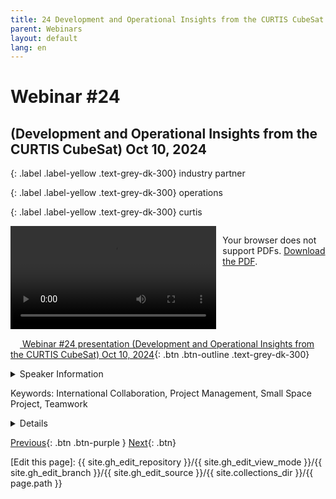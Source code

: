```yaml
---
title: 24 Development and Operational Insights from the CURTIS CubeSat
parent: Webinars
layout: default
lang: en
---
```


# Webinar #24
## (Development and Operational Insights from the CURTIS CubeSat) Oct 10, 2024

{: .label .label-yellow .text-grey-dk-300}
industry partner

{: .label .label-yellow .text-grey-dk-300}
operations

{: .label .label-yellow .text-grey-dk-300}
curtis

<div style="display: flex; gap: 10px; align-items: flex-start;">
  <!-- Video Section -->
  <div style="flex: 2; max-width: 66%;">
    <video controls width="100%" height="auto">
      <source src="https://birds-project.com/open-source/video/birds_bus_opensource_webinar_24.mp4" type="video/mp4">
      Your browser does not support the video tag.
    </video>
  </div>

  <!-- Chat Section -->
  <div style="flex: 1; max-width: 33%;">
    <object 
      data="https://birds-project.com/open-source/pdf/BIRDS_BUS_Opensource_24_chat.pdf" 
      width="100%" 
      height="275px">
      <p>Your browser does not support PDFs. <a href="https://birds-project.com/open-source/pdf/BIRDS_BUS_Opensource_24_chat.pdf">Download the PDF</a>.</p>
    </object>
  </div>
</div>

<!-- Download Presentation  -->
[<img src="https://raw.githubusercontent.com/FortAwesome/Font-Awesome/6.x/svgs/regular/circle-down.svg" width="15" height="15"> Webinar #24 presentation (Development and Operational Insights from the CURTIS CubeSat) Oct 10, 2024](https://birds-project.com/open-source/pdf/birds_bus_opensource_webinar_24.pdf){: .btn .btn-outline .text-grey-dk-300}


<details markdown="block">
<summary>Speaker Information</summary>
Dr. José Rodrigo Córdova Alarcón (Kyutech)
José Rodrigo Córdova-Alarcón was born in Mexico City in August 1982. He earned
his B.Eng. and M.Eng. degrees from the National Autonomous University of Mexico
in 2008 and 2011, respectively, and completed his Ph.D. in space engineering at the
Kyushu Institute of Technology, Japan, in 2019. During his studies, he interned at
the University of Stuttgart's Institute of Space Systems in 2009, contributing to the
Flying Laptop microsatellite project.
From 2013 to 2015, Rodrigo worked as a researcher at the Center for Aerospace
Development at the National Polytechnic Institute (IPN), where he supported
various satellite projects. Since 2018, he has been a Postdoctoral Researcher at
Kyushu Institute of Technology's Laboratory of Lean Satellite Enterprises and InOrbit Experiments, where he specializes in developing Attitude and Orbit Control
Systems (ADCS) for nanosatellites.
Rodrigo has played key roles in several satellite missions, including Aoba VELOX IV
(launched in 2019), KITSUNE (launched in 2022), CURTIS (launched in 2024), and
LEOPARD (to be launched by 2025). He is currently leading ADCS development for
the VERTECS satellite project and providing technical guidance on system
engineering. His research interests include satellite attitude determination and
control, orbital dynamics, space systems engineering, and the development of
embedded systems for space applications.
</details>

Keywords: International Collaboration, Project Management, Small Space Project, Teamwork

<details markdown="block">
<summary>Details</summary>
This presentation covers the development, integration, and early operations of the CURTIS (Compact
Utility Research and Technology Integration Satellite) project. CURTIS is a 3U CubeSat developed by
Kyushu Institute of Technology in collaboration with Panasonic Holdings Corporation. The satellite’s
BUS evolved from previous BIRDS projects and was designed for efficient subsystem integration,
featuring a slot-type structure to support mass production and simplify assembly. CURTIS carries three
payloads developed by Panasonic: a thermal experiment using surface-coated graphite for heat
management, an highly integrated onboard computer, power system and UHF transceiver (Panasonic
BUS), and an in-vehicle analog camera for Earth observation. These payloads were integrated into the
Kyutech BUS, which also includes UHF and S-band communication systems. The satellite uses the
Infostellar ground station network for S-band communication. CURTIS was successfully launched from
the International Space Station’s Kibo module in April 2024.This presentation will discuss the design,
development milestones, and operational results of CURTIS, highlighting the potential for streamlined
CubeSat development using the Kyutech BUS platform..
</details>

[Previous]({{site.url}}//resources/webinars/webinar-23){: .btn .btn-purple }
[Next]({{site.url}}/resources/webinars/webinar-25){: .btn}

[Edit this page]:  {{ site.gh_edit_repository }}/{{ site.gh_edit_view_mode }}/{{ site.gh_edit_branch }}/{{ site.gh_edit_source }}/{{ site.collections_dir }}/{{ page.path }}
